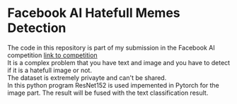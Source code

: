 # Facebook AI Hatefull Memes Detection  

The code in this repository is part of my submission in the Facebook AI competition [link to competition](https://www.drivendata.org/competitions/64/hateful-memes/page/205/)  
It is a complex problem that you have text and image and you have to detect if it is a hatefull image or not.  
The dataset is extremely privayte and can't be shared.  
In this python program ResNet152 is used impemented in Pytorch for the image part. The result will be fused with the text classification result.  

